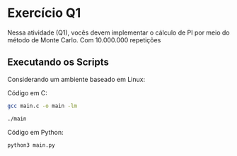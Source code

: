 # Exercício Q1

Nessa atividade (Q1), vocês devem implementar o cálculo de PI por meio do método de Monte Carlo. Com 10.000.000 repetições

## Executando os Scripts

Considerando um ambiente baseado em Linux:

Código em C:

```bash
gcc main.c -o main -lm

./main

```

Código em Python:

```bash
python3 main.py
```
